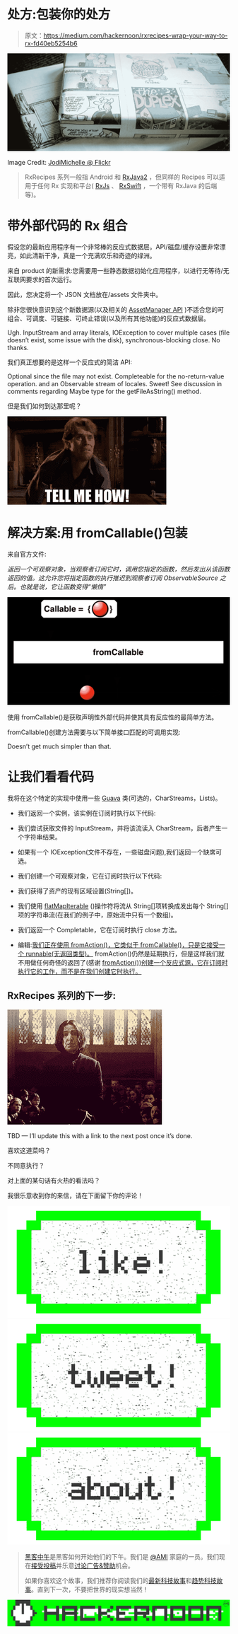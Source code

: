 # 处方:包装你的处方

> 原文：<https://medium.com/hackernoon/rxrecipes-wrap-your-way-to-rx-fd40eb5254b6>

![](img/535ad9a547cf2b83f054cda5ea269340.png)

Image Credit: [JodiMichelle @ Flickr](https://www.flickr.com/photos/jodimichelle/6421813195/in/photostream/)

> RxRecipes 系列一般指 Android 和 [RxJava2](https://github.com/ReactiveX/RxJava/tree/2.x) ，但同样的 Recipes 可以适用于任何 Rx 实现和平台( [RxJs](https://github.com/Reactive-Extensions/RxJS) 、 [RxSwift](https://github.com/ReactiveX/RxSwift) ，一个带有 RxJava 的后端等)。

# 带外部代码的 Rx 组合

假设您的最新应用程序有一个非常棒的反应式数据层。API/磁盘/缓存设置非常漂亮，如此清新干净，真是一个充满欢乐和奇迹的绿洲。

来自 product 的新需求:您需要用一些静态数据初始化应用程序，以进行无等待/无互联网要求的首次运行。

因此，您决定将一个 JSON 文档放在/assets 文件夹中。

除非您很快意识到这个新数据源(以及相关的 [AssetManager API](https://developer.android.com/reference/android/content/res/AssetManager.html) )不适合您的可组合、可调度、可链接、可终止错误(以及所有其他功能)的反应式数据层。

Ugh. InputStream and array literals, IOException to cover multiple cases (file doesn’t exist, some issue with the disk), synchronous-blocking close. No thanks.

我们真正想要的是这样一个反应式的简洁 API:

Optional since the file may not exist. Completeable for the no-return-value operation. and an Observable stream of locales. Sweet! See discussion in comments regarding Maybe type for the getFileAsString() method.

但是我们如何到达那里呢？

![](img/37c67bc148efa55f6dd1321615a01f31.png)

# 解决方案:用 fromCallable()包装

来自官方文件:

*返回一个可观察对象，当观察者订阅它时，调用您指定的函数，然后发出从该函数返回的值。这允许您将指定函数的执行推迟到观察者订阅 ObservableSource 之后。也就是说，它让函数变得“懒惰”*

![](img/8be5fd21588eddfab9d28924f2ef9823.png)

使用 fromCallable()是获取声明性外部代码并使其具有反应性的最简单方法。

fromCallable()创建方法需要与以下简单接口匹配的可调用实现:

Doesn’t get much simpler than that.

# 让我们看看代码

我将在这个特定的实现中使用一些 [Guava](https://github.com/google/guava) 类(可选的，CharStreams，Lists)。

*   我们返回一个实例，该实例在订阅时执行以下代码:
*   我们尝试获取文件的 InputStream，并将该流读入 CharStream，后者产生一个字符串结果。
*   如果有一个 IOException(文件不存在，一些磁盘问题),我们返回一个缺席可选。

*   我们创建一个可观察对象，它在订阅时执行以下代码:
*   我们获得了资产的现有区域设置(String[])。
*   我们使用 [flatMapIterable](http://reactivex.io/RxJava/javadoc/rx/Observable.html#flatMapIterable%28rx.functions.Func1%29) ()操作符将流从 String[]项转换成发出每个 String[]项的字符串流(在我们的例子中，原始流中只有一个数组)。

*   我们返回一个 Completable，它在订阅时执行 close 方法。
*   编辑:[我们正在使用 fromAction()，它类似于 fromCallable()，只是它接受一个 runnable(无返回类型)。](https://github.com/ReactiveX/RxJava/blob/2.x/src/main/java/io/reactivex/Completable.java#L316) fromAction()仍然是延期执行，但是这样我们就不用做任何奇怪的返回了(感谢 [fromAction())创建一个反应式源，它在订阅时执行它的工作，而不是在我们创建它时执行。](https://medium.com/u/70dbce2c0387#L316)

## RxRecipes 系列的下一步:

![](img/bed7fb14d12304ccaffb82f22af25624.png)

TBD — I’ll update this with a link to the next post once it’s done.

喜欢这道菜吗？

不同意执行？

对上面的某句话有火热的看法吗？

我很乐意收到你的来信，请在下面留下你的评论！

[![](img/50ef4044ecd4e250b5d50f368b775d38.png)](http://bit.ly/HackernoonFB)[![](img/979d9a46439d5aebbdcdca574e21dc81.png)](https://goo.gl/k7XYbx)[![](img/2930ba6bd2c12218fdbbf7e02c8746ff.png)](https://goo.gl/4ofytp)

> [黑客中午](http://bit.ly/Hackernoon)是黑客如何开始他们的下午。我们是 [@AMI](http://bit.ly/atAMIatAMI) 家庭的一员。我们现在[接受投稿](http://bit.ly/hackernoonsubmission)并乐意[讨论广告&赞助](mailto:partners@amipublications.com)机会。
> 
> 如果你喜欢这个故事，我们推荐你阅读我们的[最新科技故事](http://bit.ly/hackernoonlatestt)和[趋势科技故事](https://hackernoon.com/trending)。直到下一次，不要把世界的现实想当然！

![](img/be0ca55ba73a573dce11effb2ee80d56.png)